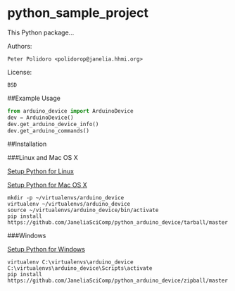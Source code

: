 python_sample_project
=====================

This Python package...

Authors:

    Peter Polidoro <polidorop@janelia.hhmi.org>

License:

    BSD

##Example Usage


```python
from arduino_device import ArduinoDevice
dev = ArduinoDevice()
dev.get_arduino_device_info()
dev.get_arduino_commands()
```

##Installation

###Linux and Mac OS X

[Setup Python for Linux](./PYTHON_SETUP_LINUX.md)

[Setup Python for Mac OS X](./PYTHON_SETUP_MAC_OS_X.md)

```shell
mkdir -p ~/virtualenvs/arduino_device
virtualenv ~/virtualenvs/arduino_device
source ~/virtualenvs/arduino_device/bin/activate
pip install https://github.com/JaneliaSciComp/python_arduino_device/tarball/master
```

###Windows

[Setup Python for Windows](./PYTHON_SETUP_WINDOWS.md)

```shell
virtualenv C:\virtualenvs\arduino_device
C:\virtualenvs\arduino_device\Scripts\activate
pip install https://github.com/JaneliaSciComp/python_arduino_device/zipball/master
```
